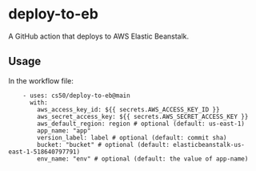 # deploy-to-eb

A GitHub action that deploys to AWS Elastic Beanstalk.

## Usage

In the workflow file:

```
    - uses: cs50/deploy-to-eb@main
      with:
        aws_access_key_id: ${{ secrets.AWS_ACCESS_KEY_ID }}
        aws_secret_access_key: ${{ secrets.AWS_SECRET_ACCESS_KEY }}
        aws_default_region: region # optional (default: us-east-1)
        app_name: "app"
        version_label: label # optional (default: commit sha)
        bucket: "bucket" # optional (default: elasticbeanstalk-us-east-1-518640797791)
        env_name: "env" # optional (default: the value of app-name)
```
